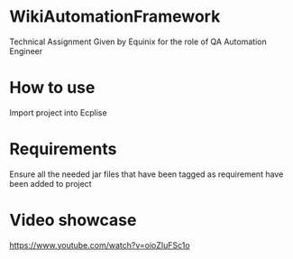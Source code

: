 # WikiAutomationFramework
Technical Assignment Given by Equinix for the role of QA Automation Engineer

# How to use 
Import project into Ecplise

# Requirements 
Ensure all the needed jar files that have been tagged as requirement have been added to project

# Video showcase
https://www.youtube.com/watch?v=oioZIuFSc1o
